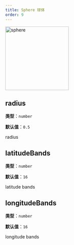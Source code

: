 ```yaml
---
title: Sphere 球体
order: 9
---
```


<img alt="sphere" src="https://gw.alipayobjects.com/mdn/rms_6ae20b/afts/img/A*bsj2S4upLBgAAAAAAAAAAAAAARQnAQ" height='200'/>

## radius

**类型**：`number`

**默认值**：`0.5`

radius

## latitudeBands

**类型**：`number`

**默认值**：`16`

latitude bands

## longitudeBands

**类型**：`number`

**默认值**：`16`

longitude bands
